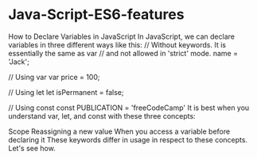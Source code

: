 # Java-Script-ES6-features
How to Declare Variables in JavaScript
In JavaScript, we can declare variables in three different ways like this:
// Without keywords. It is essentially the same as var 
// and not allowed in 'strict' mode.
name = 'Jack'; 

// Using var
var price = 100;

// Using let
let isPermanent = false; 

// Using const
const PUBLICATION = 'freeCodeCamp' 
It is best when you understand var, let, and const with these three concepts:

Scope
Reassigning a new value
When you access a variable before declaring it
These keywords differ in usage in respect to these concepts. Let's see how.
